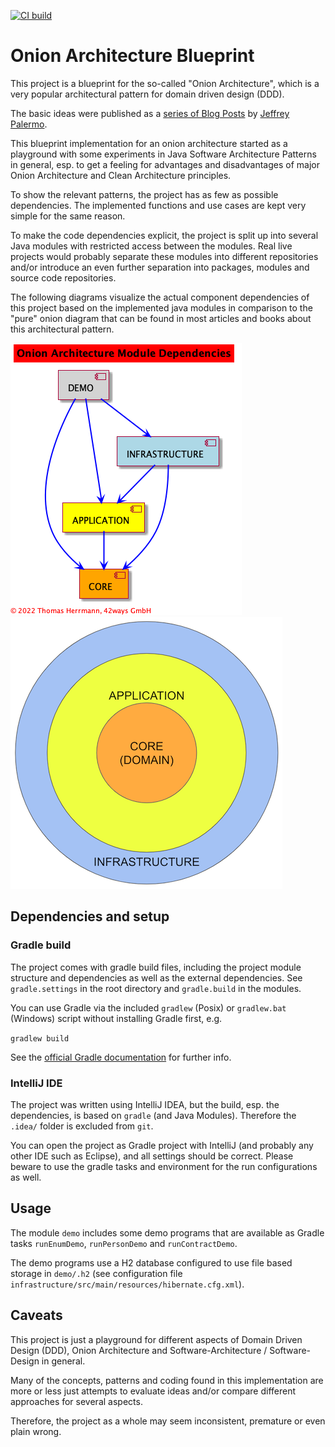 [![CI build](https://github.com/42ways/onion-architecture-blueprint/actions/workflows/gradle.yml/badge.svg)](https://github.com/42ways/onion-architecture-blueprint/actions/workflows/gradle.yml)

# Onion Architecture Blueprint

This project is a blueprint for the so-called "Onion Architecture", which is a very popular
architectural pattern for domain driven design (DDD).

The basic ideas were published as a
[series of Blog Posts](https://jeffreypalermo.com/2008/07/the-onion-architecture-part-1/) by
[Jeffrey Palermo](https://jeffreypalermo.com/).

This blueprint implementation for an onion architecture started as a playground with some experiments in
Java Software Architecture Patterns in general, esp. to get a feeling for advantages and disadvantages
of major Onion Architecture and Clean Architecture principles.

To show the relevant patterns, the project has as few as possible dependencies.
The implemented functions and use cases are kept very simple for the same reason.

To make the code dependencies explicit, the project is split up into several
Java modules with restricted access between the modules.
Real live projects would probably separate these modules into different repositories and/or
introduce an even further separation into packages, modules and source code repositories.

The following diagrams visualize the actual component dependencies of this project based on the implemented
java modules in comparison to the "pure" onion diagram that can be found in most articles and books
about this architectural pattern.

![Onion Architecture Module Dependencies](modules.png)
![Onion Architecture Diagram](ONION-architecture-10000ft.png)

## Dependencies and setup

### Gradle build

The project comes with gradle build files, including the project module structure and dependencies as well as
the external dependencies. See `gradle.settings` in the root directory and `gradle.build` in the modules.

You can use Gradle via the included `gradlew` (Posix) or `gradlew.bat` (Windows) script without installing Gradle first, e.g.

```gradlew build```

See the [official Gradle documentation](https://docs.gradle.org/current/userguide/userguide.html) for further info.

### IntelliJ IDE

The project was written using IntelliJ IDEA, but the build, esp. the dependencies, is based on `gradle`
(and Java Modules).
Therefore the `.idea/` folder is excluded from `git`.

You can open the project as Gradle project with IntelliJ (and probably any other IDE such as Eclipse), and
all settings should be correct. Please beware to use the gradle tasks and environment for the run configurations
as well.

## Usage

The module `demo` includes some demo programs that are available as Gradle tasks `runEnumDemo`,
`runPersonDemo` and `runContractDemo`.

The demo programs use a H2 database configured to use file based storage in `demo/.h2` (see configuration file
`infrastructure/src/main/resources/hibernate.cfg.xml`).

## Caveats

This project is just a playground for different aspects of Domain Driven Design (DDD),
Onion Architecture and Software-Architecture / Software-Design in general.

Many of the concepts, patterns and coding found in this implementation are more or less just
attempts to evaluate ideas and/or compare different approaches for several aspects.

Therefore, the project as a whole may seem inconsistent, premature or even plain wrong.
